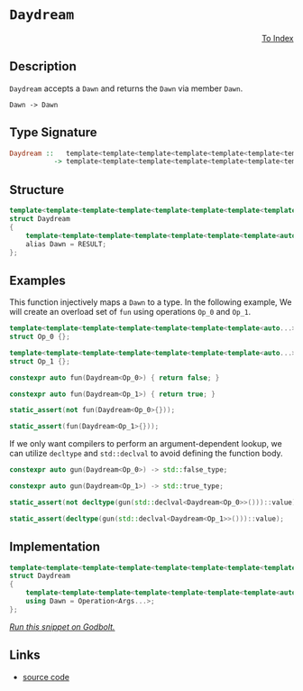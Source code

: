 <!-- Copyright 2024 Feng Mofan
SPDX-License-Identifier: Apache-2.0 -->

# `Daydream`

<p style='text-align: right;'><a href="../../index.md#identities">To Index</a></p>

## Description

`Daydream` accepts a `Dawn` and returns the `Dawn` via member `Dawn`.

<pre><code>Dawn -> Dawn</code></pre>

## Type Signature

```Haskell
Daydream ::   template<template<template<template<template<template<template<auto...> class...> class...> class...> class...> class...> class...> class...
           -> template<template<template<template<template<template<template<auto...> class...> class...> class...> class...> class...> class...>
```

## Structure

```C++
template<template<template<template<template<template<template<template<auto...> class...> class...> class...> class...> class...> class...> class>
struct Daydream
{
    template<template<template<template<template<template<template<auto...> class...> class...> class...> class...> class...> class...>
    alias Dawn = RESULT;
};
```

## Examples

This function injectively maps a `Dawn` to a type.
In the following example, We will create an overload set of `fun` using operations `Op_0` and `Op_1`.

```C++
template<template<template<template<template<template<template<auto...> class...> class...> class...> class...> class...> class...>
struct Op_0 {};

template<template<template<template<template<template<template<auto...> class...> class...> class...> class...> class...> class...>
struct Op_1 {};

constexpr auto fun(Daydream<Op_0>) { return false; }

constexpr auto fun(Daydream<Op_1>) { return true; }

static_assert(not fun(Daydream<Op_0>{}));

static_assert(fun(Daydream<Op_1>{}));
```

If we only want compilers to perform an argument-dependent lookup, we can utilize `decltype` and `std::declval` to avoid defining the function body.

```C++
constexpr auto gun(Daydream<Op_0>) -> std::false_type;

constexpr auto gun(Daydream<Op_1>) -> std::true_type;

static_assert(not decltype(gun(std::declval<Daydream<Op_0>>()))::value);

static_assert(decltype(gun(std::declval<Daydream<Op_1>>()))::value);
```

## Implementation

```C++
template<template<template<template<template<template<template<template<auto...> class...> class...> class...> class...> class...> class...> class Operation>
struct Daydream
{
    template<template<template<template<template<template<template<auto...> class...> class...> class...> class...> class...> class...Args>
    using Dawn = Operation<Args...>;
};
```

[*Run this snippet on Godbolt.*](https://godbolt.org/#z:OYLghAFBqd5QCxAYwPYBMCmBRdBLAF1QCcAaPECAMzwBtMA7AQwFtMQByARg9KtQYEAysib0QXACx8BBAKoBnTAAUAHpwAMvAFYTStJg1DIApACYAQuYukl9ZATwDKjdAGFUtAK4sGIAGwAnKSuADJ4DJgAcj4ARpjEIADMABykAA6oCoRODB7evgHBmdmOAuGRMSzxiam2mPZlDEIETMQE%2BT5%2BQfWNuS1tBBXRcQnJaQqt7Z2FPZODw1U14wCUtqhexMjsHASYLOkGeyZJbnsHR5gnZ/uHTMen53cPNxf3V4%2B3l9dP359vLyYXiIADowSdsABqZAGBQKMEgiHQ2Hw8FJKEwphwhFIzHYtEYlE49HIrGoxEkvEKSEAeXSCXuuQhJg0AEFJsQvA5IQARJgAT3QxEwrBZrJMAHYrGzIbLIb93j8vor/s8Pq81UqAeqFS9deqgaCCaT8RTCWTiebTbiicaqZaTeTWcRgApmTK5V5skZeUwAO4MSEnHm0%2BnERkCa7O12Wk7S8USnlxsVigD0ACpM1nsznU2ns5CACrYISFoSQ7N5tkZnO1rNV8Vs/VazWqv4a9vNtsqjs9w2oB32u22s2Owcjm0W4dTs1ijlcgihgD6GiDUslSaS8bFXd7euV%2B%2B1Lc7B51p%2Bu/fHM8n1spE7v14ft6t5Pd7IInO5dKXXDXVkTyZsvmWaQgAYngxCTEWmBQZWKZsmgDCTJgqjpMQkL9pCVBeAwEB8oKwqiqc34aBCKx/pCwoEJsgZUGIShxmuSZAQhAjIah6GYdhuH4UKIosNc35cGRFFUTR8qch8FhMfB76MsgS5kgkBAQAwqCLtxeECnxRFuCRzLromKwrIBjZyY4ClKe01A4VpBH8YJ6Q/gZ/48sZpnAZmkJCJgiHoNBsH1rJ5hJBEMJeFgQanMCdCEPyb5ioh7FoRhwKoJCwC2bxhECcRTmkei5EALRIpM6AgCAdG0EoS4EPy9IeaxSF7BxqVEBlWXaTljnOYVkIlSSZUVR%2BXiYLV9VSbJ8wWYpcLKap6mQlgMJ1fS0C2UNIDLbQABuYjXNlDl5SuzLohAxkrBVe3eJgJlblNrQzVZKnbatmDrbhm3bddB1dUdelOcJ6IQudxlXWIo13RYHBrLQnAAKy8H4HBaKQqCcG41jWJCCgbFsmBBmYSQ8KQBCaDDawANYgPDkgghokhcBKSQaPDGhmP4/hmCkaRwxwki8CwEgaBopDI6j6McLwCggKLZMozDpBwLAMCICAGwEOkwLkJQaAHHQCRRKwOyqCk/hFf4kgZcgyCQlIIJmLwmD4EQxB4OVXAyIIIhiOwUhe/IShqOTpC6J7frhuknA8LDCNIyHks0sCWuLqgVCQqb5uW9btv22YkIQB4%2Bv0OhIVcCsvDy1oawQEgevpAbZAUBA9eNyAwBSGYfB0HskGULEIexBEbT8tHvBD8wxD8jSsTaL58sk3rbCCDSDC0KPCukFgsReMAbhiNVY9b/shjAOIm/4MKDh4DtMEhyhvnAjsJMRHsfOo7QeCxOGU8eFgIcfjwELbgvBb7EFiFkTAPIT5GE/kYcmawqAGFdAANTwJgP0dJGBH34N7UQ4h/a4MDiodQm8w76FPigLGlh9BfxlpANYqB0hNBlhwIqZVgymEsNYMwEswFuywPQ86vR565BcAwdwnguh6DCBEEY1QxiexKDkAQMw/BKKyCohgixRiJE9nYURAgBjTCkYUfRDRDHNCmEMORSxFG2GsWovQ8x2g6IUXotYuNNjbAkLHDgiMxYJ04BnM2FsrbABtnbOm%2BcIC4EICQQmxMK6kwQWsBAIosCJGEdTSQSQQSBCSBKSQDMzCSH8CLeGPQ%2BYC1IELYmIJ/BcH8CkQIKQmm0y4PDAp/hAmb0ltLWWKSFY11VrXdWydtbN1biXI2bBOBtBYDtCURUmCkh9FwQIIIuD0ydi7Eg7s9BEJ9gQ6QRDFAkJDroLuEcmBRxAX4gJ4teCJwmandOCylkrLWcAO2mztmrkLqgYuCRElmGSVXRWYzpkJB1i3IFDcS4gA%2BcszERgNlcFFjQWgvcZYQAHpvCeI8j6EqnjPOeDgj5L0YAQVe68Q7b13vvWgh8QHHxYKfc%2BqNL6iNvqw1GD9kBPyPq/BoIdP7fxHn/HYqNAHAJJmAiBShoHstgREUAwy%2BDIIUGgjBWDkYkyOfgv2pzZDnODmQkAXcDDwK4VYGh4qhGMOYbkVh7CCDoE4dQiwvDnn8PdnfBhIjr7OAgK4JxntZGVF0XoZRTRw0ZE0U0NxyxzF9CMY40x6ig1NGMTYqN7jnEZoKFmlxeb5Eps8XjHx5d9Bx16RLYJyKvmop%2BRsrZ9MC5xNdok8uldUmkHSUwTJlA/E1LqZshmEoukSmZpIUpltPZPLRpwAZcsEFK1GUgDWKdYXQuILMnYCzs4sAUDtW2O022XEmLs%2BJAjDmyGOcagOZrSGo10EkUgNy7kx1rf4%2BOfTOBJ01sCSEacMLEBYMe0957L3vCgoC4FpciZJHBeuqF8LG67ow4is96QnIXsCEuK9BBFIQctt3bFCRcX4tRiSjeJM6NkvnpSoFy8aVrw3lyzAO894H1YSTLAKqz7St4Ny6%2BvL76qEfnsYVghRWb3FT/fkUqAFuzlaAhIiqoEwLPmq9dSCmCoPQZg%2Bk%2BreCGt9hIE1ggX2XOSBQm1XraGxEdWjZ1bFOCpiGranhfCEgCIDcIgxwa/ChokfGyN5b7GxtyPGmL5RbHRtTZY3N8bgs5uscm%2Bxpa0uZcSwWmtXj8a%2BN/Y8oJHBwOQaties9kICMgmI52vZSGkl9uGWkjJYxhHVMFpazZSQkjwzZozEWA2JTNPrc8ldthBkQuMqQHJ8N8nwxSBzQIkhAjM0KVwD9fMkj/obVLIZ1c/GO0m8uo7c21hgOyM4SQQA%3D)

## Links

- [source code](../../../conceptrodon/daydream.hpp)
